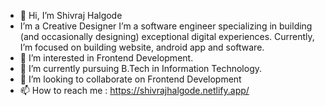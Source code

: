 - 👋 Hi, I’m Shivraj Halgode
-  I’m a Creative Designer
   I’m a software engineer specializing in building (and occasionally designing) exceptional digital experiences. Currently, I’m focused on building website, android app and software.
- 👀 I’m interested in Frontend Development.
- 🌱 I’m currently pursuing B.Tech in Information Technology.
- 💞️ I’m looking to collaborate on Frontend Development
- 📫 How to reach me : https://shivrajhalgode.netlify.app/
  


<!---
ShivrajHalgode/ShivrajHalgode is a ✨ special ✨ repository because its `README.md` (this file) appears on your GitHub profile.
You can click the Preview link to take a look at your changes.
--->
